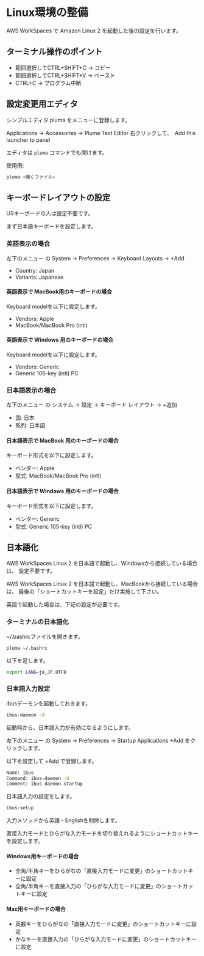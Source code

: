 # Linux環境の整備

AWS WorkSpaces で Amazon Linux 2 を起動した後の設定を行います。

## ターミナル操作のポイント

* 範囲選択してCTRL+SHIFT+C -> コピー
* 範囲選択してCTRL+SHIFT+V -> ペースト
* CTRL+C -> プログラム中断

## 設定変更用エディタ

シンプルエディタ pluma をメニューに登録します。

Applications -> Accessories -> Pluma Text Editor
右クリックして、　Add this launcher to panel

エディタは `pluma` コマンドでも開けます。

使用例:

```sh
pluma <開くファイル>
```

## キーボードレイアウトの設定

USキーボードの人は設定不要です。

まず日本語キーボードを設定します。

### 英語表示の場合

左下のメニュー の System -> Preferences -> Keyboard
Layouts -> +Add

* Country: Japan
* Variants: Japanese

#### 英語表示で MacBook用のキーボードの場合

Keyboard modelを以下に設定します。

* Vendors: Apple
* MacBook/MacBook Pro (intl)

#### 英語表示で Windows 用のキーボードの場合

Keyboard modelを以下に設定します。

* Vendors: Generic
* Generic 105-key (intl) PC

### 日本語表示の場合

左下のメニュー の システム -> 設定 -> キーボード
レイアウト -> +追加

* 国: 日本
* 系列: 日本語

#### 日本語表示で MacBook 用のキーボードの場合

キーボード形式を以下に設定します。

* ベンダー: Apple
* 型式: MacBook/MacBook Pro (intl)

#### 日本語表示で Windows 用のキーボードの場合

キーボード形式を以下に設定します。

* ベンター: Generic
* 型式: Generic 105-key (intl) PC

## 日本語化

AWS WorkSpaces Linux 2 を日本語で起動し、Windowsから接続している場合は、
設定不要です。

AWS WorkSpaces Linux 2 を日本語で起動し、MacBookから接続している場合は、
最後の「ショートカットキーを設定」だけ実施して下さい。

英語で起動した場合は、下記の設定が必要です。

### ターミナルの日本語化

~/.bashrcファイルを開きます。

```sh
pluma ~/.bashrc
```

以下を足します。

```sh
export LANG=ja_JP.UTF8
```

### 日本語入力設定

ibusデーモンを起動しておきます。

```sh
ibus-daemon -d
```

起動時から、日本語入力が有効になるようにします。

左下のメニュー の System -> Preferences -> Startup Applications
+Add をクリックします。

以下を設定して +Add で登録します。

```sh
Name: ibus
Command: ibus-daemon -d
Comment: ibus daemon startup
```

日本語入力の設定をします。

```sh
ibus-setup
```

入力メソッドから英語 - Englishを削除します。

直接入力モードとひらがな入力モードを切り替えれるようにショートカットキーを設定します。

#### Windows用キーボードの場合

* 全角/半角キーをひらがなの「直接入力モードに変更」のショートカットキーに設定
* 全角/半角キーを直接入力の「ひらがな入力モードに変更」のショートカットキーに設定

#### Mac用キーボードの場合

* 英数キーをひらがなの「直接入力モードに変更」のショートカットキーに設定
* かなキーを直接入力の「ひらがな入力モードに変更」のショートカットキーに設定
